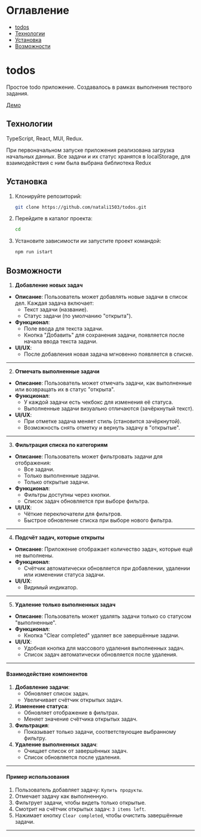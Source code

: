 # Оглавление

- [todos](#todos)
- [Технологии](#Технологии)
- [Установка](#Установка)
- [Возможности](#Возможности)

# todos

Простое todo приложение.
Создавалось в рамках выполнения тествого задания.

[Демо]()

## Технологии

TypeScript, React, MUI, Redux.

При первоначальном запуске приложения реализована загрузка начальных данных.
Все задачи и их статус хранятся в localStorage, для взаимодействия с ним была выбрана библиотека Redux

## Установка

1. Клонируйте репозиторий:

   ```bash
   git clone https://github.com/natali1503/todos.git
   ```

2. Перейдите в каталог проекта:

   ```bash
   cd
   ```

3. Установите зависимости ии запустите проект командой:

   ```bash
   npm run istart
   ```

## Возможности

1. **Добавление новых задач**

- **Описание**: Пользователь может добавлять новые задачи в список дел. Каждая задача включает:
  - Текст задачи (название).
  - Статус задачи (по умолчанию "открыта").
- **Функционал**:
  - Поле ввода для текста задачи.
  - Кнопка "Добавить" для сохранения задачи, появляется после начала ввода текста задачи.
- **UI/UX**:
  - После добавления новая задача мгновенно появляется в списке.

---

2. **Отмечать выполненные задачи**

- **Описание**: Пользователь может отмечать задачи, как выполненные или возвращать их в статус "открыта".
- **Функционал**:
  - У каждой задачи есть чекбокс для изменения её статуса.
  - Выполненные задачи визуально отличаются (зачёркнутый текст).
- **UI/UX**:
  - При отметке задача меняет стиль (становится зачёркнутой).
  - Возможность снять отметку и вернуть задачу в "открытые".

---

3. **Фильтрация списка по категориям**

- **Описание**: Пользователь может фильтровать задачи для отображения:
  - Все задачи.
  - Только выполненные задачи.
  - Только открытые задачи.
- **Функционал**:
  - Фильтры доступны через кнопки.
  - Список задач обновляется при выборе фильтра.
- **UI/UX**:
  - Чёткие переключатели для фильтров.
  - Быстрое обновление списка при выборе нового фильтра.

---

4. **Подсчёт задач, которые открыты**

- **Описание**: Приложение отображает количество задач, которые ещё не выполнены.
- **Функционал**:
  - Счётчик автоматически обновляется при добавлении, удалении или изменении статуса задачи.
- **UI/UX**:
  - Видимый индикатор.

---

5. **Удаление только выполненных задач**

- **Описание**: Пользователь может удалять задачи только со статусом "выполненные".
- **Функционал**:
  - Кнопка "Clear completed" удаляет все завершённые задачи.
- **UI/UX**:
  - Удобная кнопка для массового удаления выполненных задач.
  - Список задач автоматически обновляется после удаления.

---

#### Взаимодействие компонентов

1. **Добавление задачи**:
   - Обновляет список задач.
   - Увеличивает счётчик открытых задач.
2. **Изменение статуса**:
   - Обновляет отображение в фильтрах.
   - Меняет значение счётчика открытых задач.
3. **Фильтрация**:
   - Показывает только задачи, соответствующие выбранному фильтру.
4. **Удаление выполненных задач**:
   - Очищает список от завершённых задач.
   - Список обновляется после удаления.

---

#### Пример использования

1. Пользователь добавляет задачу: `Купить продукты`.
2. Отмечает задачу как выполненную.
3. Фильтрует задачи, чтобы видеть только открытые.
4. Смотрит на счётчик открытых задач: `3 items left`.
5. Нажимает кнопку `Clear completed`, чтобы очистить завершённые задачи.

---
